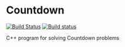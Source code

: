 # Countdown

[![Build Status](https://travis-ci.org/Dutchworth/Countdown.svg?branch=master)](https://travis-ci.org/Dutchworth/Countdown)
[![Build status](https://ci.appveyor.com/api/projects/status/pt506eemg8q4y6u6?svg=true)](https://ci.appveyor.com/project/Dutchworth/countdown)

C++ program for solving Countdown problems
